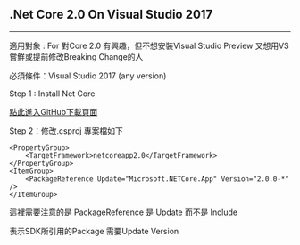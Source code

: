 ## .Net Core 2.0 On Visual Studio 2017

---

適用對象 : For 對Core 2.0 有興趣，但不想安裝Visual Studio Preview 又想用VS嘗鮮或提前修改Breaking Change的人

必須條件：Visual Studio 2017 \(any version\)

Step 1 : Install Net Core 

[點此進入GitHub下載頁面](https://github.com/dotnet/core/blob/master/release-notes/download-archives/2.0.0-preview1-download.md)

Step 2：修改.csproj 專案檔如下

```
<PropertyGroup>
    <TargetFramework>netcoreapp2.0</TargetFramework>
</PropertyGroup>
<ItemGroup>
    <PackageReference Update="Microsoft.NETCore.App" Version="2.0.0-*" />
</ItemGroup>
```

這裡需要注意的是 PackageReference 是 Update 而不是 Include

表示SDK所引用的Package 需要Update Version



